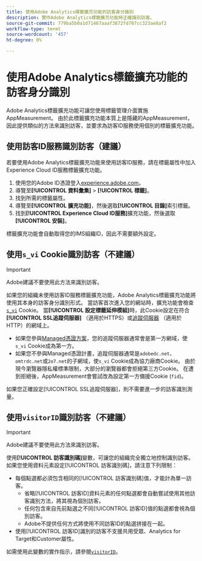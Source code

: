 ```yaml
---
title: 使用Adobe Analytics標籤擴充功能的訪客身分識別
description: 實作Adobe Analytics標籤擴充功能時正確識別訪客。
source-git-commit: 779ba5b0a1d71467aaaf3872fd707cc323ae8af2
workflow-type: tm+mt
source-wordcount: '457'
ht-degree: 0%

---
```


# 使用Adobe Analytics標籤擴充功能的訪客身分識別

Adobe Analytics標籤擴充功能可讓您使用標籤管理介面實施AppMeasurement。 由於此標籤擴充功能本質上是隱藏的AppMeasurement，因此提供類似的方法來識別訪客，並要求為訪客ID服務使用個別的標籤擴充功能。

## 使用訪客ID服務識別訪客（建議）

若要使用Adobe Analytics標籤擴充功能來使用訪客ID服務，請在標籤屬性中加入Experience Cloud ID服務標籤擴充功能。

1. 使用您的Adobe ID憑證登入[experience.adobe.com](https://experience.adobe.com)。
1. 導覽至&#x200B;**[!UICONTROL 資料彙集]** > **[!UICONTROL 標籤]**。
1. 找到所需的標籤屬性。
1. 導覽至&#x200B;**[!UICONTROL 擴充功能]**，然後選取&#x200B;**[!UICONTROL 目錄]**&#x200B;索引標籤。
1. 找到&#x200B;**[!UICONTROL Experience Cloud ID服務]**&#x200B;擴充功能，然後選取&#x200B;**[!UICONTROL 安裝]**。

標籤擴充功能會自動取得您的IMS組織ID，因此不需要額外設定。

## 使用`s_vi` Cookie識別訪客（不建議）

>[!IMPORTANT]
>
>Adobe建議不要使用此方法來識別訪客。

如果您的組織未使用訪客ID服務標籤擴充功能，Adobe Analytics標籤擴充功能將使用其本身的訪客身分識別形式。 當訪客首次進入您的網站時，擴充功能會檢查[`s_vi`](https://experienceleague.adobe.com/zh-hant/docs/core-services/interface/data-collection/cookies/analytics) Cookie。 當&#x200B;**[!UICONTROL 設定標籤延伸模組]**&#x200B;時，此Cookie設定在符合&#x200B;**[!UICONTROL SSL追蹤伺服器]** （適用於HTTPS）或[追蹤伺服器](https://experienceleague.adobe.com/zh-hant/docs/experience-platform/tags/extensions/client/analytics/overview) （適用於HTTP）的網域上。

* 如果您參與[Managed憑證方案](https://experienceleague.adobe.com/zh-hant/docs/core-services/interface/data-collection/adobe-managed-cert)，您的追蹤伺服器通常會是第一方網域，使`s_vi` Cookie成為第一方。
* 如果您不參與Managed憑證計畫，追蹤伺服器通常是`adobedc.net`、`omtrdc.net`或`2o7.net`的子網域，使`s_vi` Cookie成為協力廠商Cookie。 由於現今瀏覽器隱私權標準限制，大部分的瀏覽器都會拒絕第三方Cookie。 在遭到拒絕後，AppMeasurement會嘗試改為設定第一方備援Cookie (`fid`)。

如果您正確設定[!UICONTROL SSL追蹤伺服器]，則不需要進一步的訪客識別測量。

## 使用`visitorID`識別訪客（不建議）

>[!IMPORTANT]
>
>Adobe建議不要使用此方法來識別訪客。

使用&#x200B;**[!UICONTROL 訪客識別碼]**&#x200B;變數，可讓您的組織完全獨立地控制識別訪客。 如果您使用資料元素設定[!UICONTROL 訪客識別碼]，請注意下列限制：

* 每個點選都必須包含相同的[!UICONTROL 訪客識別碼]值，才能計為單一訪客。
   * 省略[!UICONTROL 訪客ID]資料元素的任何點選都會自動嘗試使用其他訪客識別方法，將其視為個別訪客。
   * 任何包含來自先前點選之不同[!UICONTROL 訪客ID]值的點選都會視為個別訪客。
   * Adobe不提供任何方式將使用不同訪客ID的點選拼接在一起。
* 使用[!UICONTROL 訪客ID]識別的訪客不支援共用受眾、Analytics for Target和Customer屬性。

如需使用此變數的實作指示，請參閱[`visitorID`](/help/implement/vars/config-vars/visitorid.md)。
